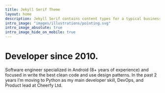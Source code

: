 ```yaml
---
title: Jekyll Serif Theme
layout: home
description: Jekyll Serif contains content types for a typical business website. The theme is fully responsive, blazing fast and artfully illustrated.
intro_image: "images/illustrations/pointing.svg"
intro_image_absolute: true
intro_image_hide_on_mobile: true
---
```


# Developer since 2010.

Software engineer specialized in Android (8+ years of experience) and focused in write the best clean code and use design patterns. In the past 2 years I’m moving to Python as my main developer skill, DevOps, and Product lead at Cheerfy Ltd.
